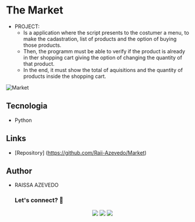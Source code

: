 # The Market
- PROJECT:
    - Is a application where the script presents to the costumer a menu, to make the cadastration, list of products and the option of buying those products.
    - Then, the programm must be able to verify if the product is already in ther shopping cart giving the option of changing the quantity of that product.
    - In the end, it must show the total of aquisitions and the quantity of products inside the shopping cart.

![Market](https://github.com/Raii-Azevedo/Market/blob/main/GERAL.gif)


## Tecnologia

 - Python
 
## Links
 
  - [Repository] (https://github.com/Raii-Azevedo/Market)

## Author
- RAISSA AZEVEDO
 
  ### Let's connect? 🤝
  <div>
    <p align="center">
      <a href="https://www.linkedin.com/in/raissa-azevedo-555893120/"><img src="https://img.shields.io/badge/-LinkedIn-0077B5?style=flat&logo=Linkedin&logoColor=white"/></a>
      <a href="https://twitter.com/Raiissa_Azevedo"><img src="https://img.shields.io/badge/-Twitter-%231DA1F2?style=flat&logo=twitter&logoColor=white"/></a>
      <a href="https://www.instagram.com/raiissa.azevedo/"><img src="https://img.shields.io/badge/-Instagram-E4405F?style=flat&logo=instagram&logoColor=white"/></a>
  </p> </div></div>
</div>


